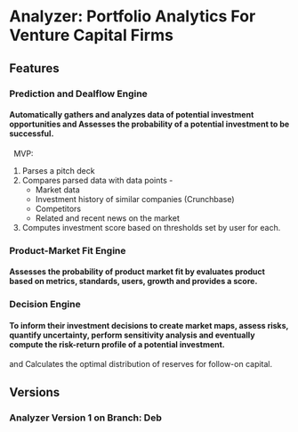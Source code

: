 # Analyzer: Portfolio Analytics For Venture Capital Firms


## Features

### Prediction and Dealflow Engine
#### Automatically gathers and analyzes data of potential investment opportunities and Assesses the probability of a potential investment to be successful.
 
MVP:  
1) Parses a pitch deck
2) Compares parsed data with data points - 
    - Market data
    - Investment history of similar companies (Crunchbase)
    - Competitors
    - Related and recent news on the market
3) Computes investment score based on thresholds set by user for each.

### Product-Market Fit Engine
#### Assesses the probability of product market fit by evaluates product based on metrics, standards, users, growth and provides a score.

### Decision Engine
####  To inform their investment decisions to create market maps, assess risks, quantify uncertainty, perform sensitivity analysis and eventually compute the risk-return profile of a potential investment.
and Calculates the optimal distribution of reserves for follow-on capital.


## Versions
### Analyzer Version 1 on Branch: Deb
